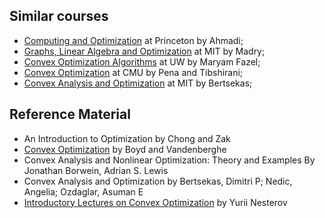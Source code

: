 Similar courses
----------------

- [Computing and Optimization](http://aaa.princeton.edu/orf363) at Princeton by Ahmadi;
- [Graphs, Linear Algebra and Optimization](http://courses.csail.mit.edu/6.S978/) at MIT by Madry;
- [Convex Optimization Algorithms](https://class.ee.washington.edu/546/2016spr/) at UW by Maryam Fazel;
- [Convex Optimization](http://www.stat.cmu.edu/~ryantibs/convexopt/) at CMU by Pena and Tibshirani;
- [Convex Analysis and Optimization](https://ocw.mit.edu/courses/electrical-engineering-and-computer-science/6-253-convex-analysis-and-optimization-spring-2012/index.htm) at MIT by Bertsekas;


Reference Material
------------------

- An Introduction to Optimization by Chong and Zak
- [Convex Optimization](https://web.stanford.edu/~boyd/cvxbook/) by Boyd and Vandenberghe
- Convex Analysis and Nonlinear Optimization: Theory and Examples By Jonathan Borwein, Adrian S. Lewis
- Convex Analysis and Optimization by Bertsekas, Dimitri P; Nedic, Angelia; Ozdaglar, Asuman E
- [Introductory Lectures on Convex Optimization](http://citeseerx.ist.psu.edu/viewdoc/download?doi=10.1.1.693.855&rep=rep1&type=pdf) by Yurii Nesterov


